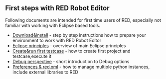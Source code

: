 ## First steps with RED Robot Editor

Following documents are intended for first time users of RED, especially not familiar with working with Eclipse based tools.

*   [Download&install](doc/download_install.md) - step by step instructions how to prepare your environment to work with RED Robot Editor
*   [Eclipse principles](doc/eclipse_princiles.md) - overview of main Eclipse principles
*   [Create&run first testcase](doc/create_run.md) - how to create first project and testcase,execute it
*   [Debug perspective](doc/debug.md) - short introduction to Debug options
*   [Preferences & red.xml](doc/preferences_misc.md) - how to manage multiple python instances, include external libraries to RED


